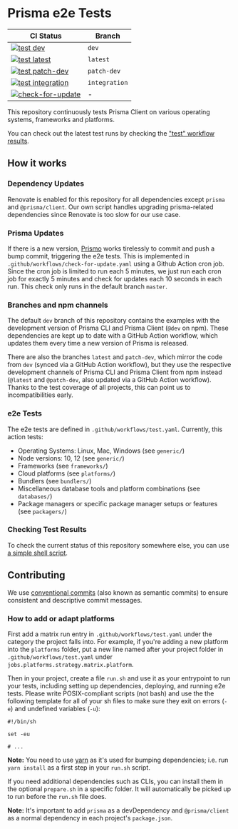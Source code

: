 # Prisma e2e Tests

| CI Status                                                                                                                                                                                      | Branch        |
| ---------------------------------------------------------------------------------------------------------------------------------------------------------------------------------------------- | ------------- |
| [![test dev](https://github.com/prisma/e2e-tests/workflows/test/badge.svg?branch=dev)](https://github.com/prisma/e2e-tests/actions?query=workflow%3Atest+branch%3Adev+-branch%3Apatch-dev)     | `dev`         |
| [![test latest](https://github.com/prisma/e2e-tests/workflows/test/badge.svg?branch=latest)](https://github.com/prisma/e2e-tests/actions?query=workflow%3Atest+branch%3Alatest)                | `latest`      |
| [![test patch-dev](https://github.com/prisma/e2e-tests/workflows/test/badge.svg?branch=patch-dev)](https://github.com/prisma/e2e-tests/actions?query=workflow%3Atest+branch%3Apatch-dev)       | `patch-dev`   |
| [![test integration](https://github.com/prisma/e2e-tests/workflows/test/badge.svg?branch=integration)](https://github.com/prisma/e2e-tests/actions?query=workflow%3Atest+branch%3Aintegration) | `integration` |
| [![check-for-update](https://github.com/prisma/e2e-tests/workflows/check-for-update/badge.svg)](https://github.com/prisma/e2e-tests/actions?query=workflow%3Acheck-for-update)                 | -             |

This repository continuously tests Prisma Client on various operating systems, frameworks and platforms.

You can check out the latest test runs by checking the ["test" workflow results](https://github.com/prisma/e2e-tests/actions?query=workflow%3Atest).

## How it works

### Dependency Updates

Renovate is enabled for this repository for all dependencies except `prisma` and `@prisma/client`. Our own script handles upgrading prisma-related dependencies since Renovate is too slow for our use case.

### Prisma Updates

If there is a new version, [Prismo](https://github.com/prisma-bot) works tirelessly to commit and push a bump commit, triggering the e2e tests. This is implemented in `.github/workflows/check-for-update.yaml` using a Github Action cron job. Since the cron job is limited to run each 5 minutes, we just run each cron job for exactly 5 minutes and check for updates each 10 seconds in each run. This check only runs in the default branch `master`.

### Branches and npm channels

The default `dev` branch of this repository contains the examples with the development version of Prisma CLI and Prisma Client (`@dev` on npm). These dependencies are kept up to date with a GitHub Action workflow, which updates them every time a new version of Prisma is released.

There are also the branches `latest` and `patch-dev`, which mirror the code from `dev` (synced via a GitHub Action workflow), but they use the respective development channels of Prisma CLI and Prisma Client from npm instead (`@latest` and `@patch-dev`, also updated via a GitHub Action workflow). Thanks to the test coverage of all projects, this can point us to incompatibilities early.

### e2e Tests

The e2e tests are defined in `.github/workflows/test.yaml`. Currently, this action tests:

- Operating Systems: Linux, Mac, Windows (see `generic/`)
- Node versions: 10, 12 (see `generic/`)
- Frameworks (see `frameworks/`)
- Cloud platforms (see `platforms/`)
- Bundlers (see `bundlers/`)
- Miscellaneous database tools and platform combinations (see `databases/`)
- Package managers or specific package manager setups or features (see `packagers/`)

### Checking Test Results

To check the current status of this repository somewhere else, you can use [a simple shell script](https://gist.github.com/steebchen/80fb6e3a60aec0f095090618f90473ec).

## Contributing

We use [conventional commits](https://www.conventionalcommits.org) (also known as semantic commits) to ensure consistent and descriptive commit messages.

### How to add or adapt platforms

First add a matrix run entry in `.github/workflows/test.yaml` under the category the project falls into. For example, if you're adding a new platform into the `platforms` folder, put a new line named after your project folder in `.github/workflows/test.yaml` under `jobs.platforms.strategy.matrix.platform`.

Then in your project, create a file `run.sh` and use it as your entrypoint to run your tests, including setting up dependencies, deploying, and running e2e tests. Please write POSIX-compliant scripts (not bash) and use the the following template for all of your sh files to make sure they exit on errors (`-e`) and undefined variables (`-u`):

```shell script
#!/bin/sh

set -eu

# ...
```

**Note:** You need to use [yarn](https://yarnpkg.com) as it's used for bumping dependencies; i.e. run `yarn install` as a first step in your `run.sh` script.

If you need additional dependencies such as CLIs, you can install them in the optional `prepare.sh` in a specific folder. It will automatically be picked up to run before the `run.sh` file does.

**Note:** It's important to add `prisma` as a devDependency and `@prisma/client` as a normal dependency in each project's `package.json`.
